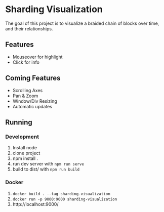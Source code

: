 # Sharding Visualization

The goal of this project is to visualize a braided chain of blocks over time, and their relationships.


## Features

* Mouseover for highlight
* Click for info

## Coming Features
* Scrolling Axes
* Pan & Zoom
* Window/Div Resizing
* Automatic updates

## Running

### Development

1. Install node
2. clone project
3. npm install .
4. run dev server with `npm run serve`
5. build to dist/ with `npm run build`


### Docker

1. `docker build . --tag sharding-visualization`
2. `docker run -p 9000:9000 sharding-visualization`
3. http://localhost:9000/
